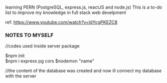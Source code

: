learning PERN (PostgreSQL, express.js, reactJS and node.js)
This is a to-do list to improve my knowledge in full stack web develpment 

ref: https://www.youtube.com/watch?v=ldYcgPKEZC8

### NOTES TO MYSELF ###

//codes used inside server package

$npm init       
$npm i express pg cors
$nodemon "name"      

//the content of the database was created and now ill connect my database with the server